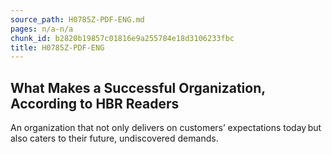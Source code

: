```yaml
---
source_path: H0785Z-PDF-ENG.md
pages: n/a-n/a
chunk_id: b2820b19857c01816e9a255784e18d3106233fbc
title: H0785Z-PDF-ENG
---
```

## What Makes a Successful Organization, According to HBR Readers

An organization that not only delivers on customers’ expectations today but also caters to their future, undiscovered demands.
